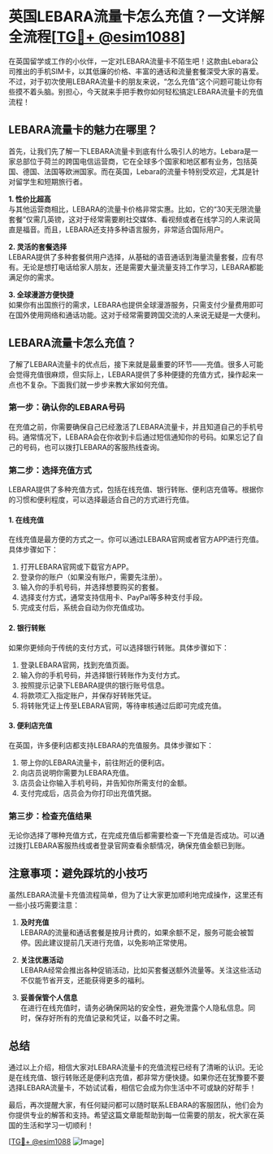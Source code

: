 # 英国LEBARA流量卡怎么充值？一文详解全流程[[TG💪+ @esim1088](https://t.me/s/esim1088)]

在英国留学或工作的小伙伴，一定对LEBARA流量卡不陌生吧！这款由Lebara公司推出的手机SIM卡，以其低廉的价格、丰富的通话和流量套餐深受大家的喜爱。不过，对于初次使用LEBARA流量卡的朋友来说，“怎么充值”这个问题可能让你有些摸不着头脑。别担心，今天就来手把手教你如何轻松搞定LEBARA流量卡的充值流程！

## LEBARA流量卡的魅力在哪里？

首先，让我们先了解一下LEBARA流量卡到底有什么吸引人的地方。Lebara是一家总部位于荷兰的跨国电信运营商，它在全球多个国家和地区都有业务，包括英国、德国、法国等欧洲国家。而在英国，Lebara的流量卡特别受欢迎，尤其是针对留学生和短期旅行者。

**1. 性价比超高**  
与其他运营商相比，LEBARA的流量卡价格非常实惠。比如，它的“30天无限流量套餐”仅需几英镑，这对于经常需要刷社交媒体、看视频或者在线学习的人来说简直是福音。而且，LEBARA还支持多种语言服务，非常适合国际用户。

**2. 灵活的套餐选择**  
LEBARA提供了多种套餐供用户选择，从基础的语音通话到海量流量套餐，应有尽有。无论是想打电话给家人朋友，还是需要大量流量支持工作学习，LEBARA都能满足你的需求。

**3. 全球漫游方便快捷**  
如果你有出国旅行的需求，LEBARA也提供全球漫游服务，只需支付少量费用即可在国外使用网络和通话功能。这对于经常需要跨国交流的人来说无疑是一大便利。

## LEBARA流量卡怎么充值？

了解了LEBARA流量卡的优点后，接下来就是最重要的环节——充值。很多人可能会觉得充值很麻烦，但实际上，LEBARA提供了多种便捷的充值方式，操作起来一点也不复杂。下面我们就一步步来教大家如何充值。

### **第一步：确认你的LEBARA号码**
在充值之前，你需要确保自己已经激活了LEBARA流量卡，并且知道自己的手机号码。通常情况下，LEBARA会在你收到卡后通过短信通知你的号码。如果忘记了自己的号码，也可以拨打LEBARA的客服热线查询。

### **第二步：选择充值方式**
LEBARA提供了多种充值方式，包括在线充值、银行转账、便利店充值等。根据你的习惯和便利程度，可以选择最适合自己的方式进行充值。

#### **1. 在线充值**
在线充值是最方便的方式之一。你可以通过LEBARA官网或者官方APP进行充值。具体步骤如下：
1. 打开LEBARA官网或下载官方APP。
2. 登录你的账户（如果没有账户，需要先注册）。
3. 输入你的手机号码，并选择想要购买的套餐。
4. 选择支付方式，通常支持信用卡、PayPal等多种支付手段。
5. 完成支付后，系统会自动为你充值成功。

#### **2. 银行转账**
如果你更倾向于传统的支付方式，可以选择银行转账。具体步骤如下：
1. 登录LEBARA官网，找到充值页面。
2. 输入你的手机号码，并选择银行转账作为支付方式。
3. 按照提示记录下LEBARA提供的银行账号信息。
4. 将款项汇入指定账户，并保存好转账凭证。
5. 将转账凭证上传至LEBARA官网，等待审核通过后即可完成充值。

#### **3. 便利店充值**
在英国，许多便利店都支持LEBARA的充值服务。具体步骤如下：
1. 带上你的LEBARA流量卡，前往附近的便利店。
2. 向店员说明你需要为LEBARA充值。
3. 店员会让你输入手机号码，并告知你所需支付的金额。
4. 支付完成后，店员会为你打印出充值凭据。

### **第三步：检查充值结果**
无论你选择了哪种充值方式，在完成充值后都需要检查一下充值是否成功。可以通过拨打LEBARA客服热线或者登录官网查看余额情况，确保充值金额已到账。

## 注意事项：避免踩坑的小技巧

虽然LEBARA流量卡充值流程简单，但为了让大家更加顺利地完成操作，这里还有一些小技巧需要注意：

1. **及时充值**  
LEBARA的流量和通话套餐是按月计费的，如果余额不足，服务可能会被暂停。因此建议提前几天进行充值，以免影响正常使用。

2. **关注优惠活动**  
LEBARA经常会推出各种促销活动，比如买套餐送额外流量等。关注这些活动不仅能节省开支，还能获得更多的福利。

3. **妥善保管个人信息**  
在进行在线充值时，请务必确保网站的安全性，避免泄露个人隐私信息。同时，保存好所有的充值记录和凭证，以备不时之需。

## 总结

通过以上介绍，相信大家对LEBARA流量卡的充值流程已经有了清晰的认识。无论是在线充值、银行转账还是便利店充值，都非常方便快捷。如果你还在犹豫要不要选择LEBARA流量卡，不妨试试看，相信它会成为你生活中不可或缺的好帮手！

最后，再次提醒大家，有任何疑问都可以随时联系LEBARA的客服团队，他们会为你提供专业的解答和支持。希望这篇文章能帮助到每一位需要的朋友，祝大家在英国的生活和学习一切顺利！

[[TG💪+ @esim1088](https://t.me/s/esim1088) ![Image](https://i.postimg.cc/4NQfJmqS/Snipaste-2025-05-13-00-14-12.png)]